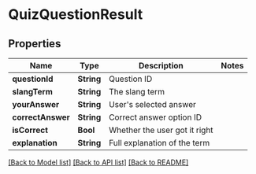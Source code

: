 # QuizQuestionResult

## Properties
Name | Type | Description | Notes
------------ | ------------- | ------------- | -------------
**questionId** | **String** | Question ID |
**slangTerm** | **String** | The slang term |
**yourAnswer** | **String** | User&#39;s selected answer |
**correctAnswer** | **String** | Correct answer option ID |
**isCorrect** | **Bool** | Whether the user got it right |
**explanation** | **String** | Full explanation of the term |

[[Back to Model list]](../README.md#documentation-for-models) [[Back to API list]](../README.md#documentation-for-api-endpoints) [[Back to README]](../README.md)
